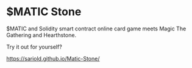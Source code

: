 # $MATIC Stone

$MATIC and Solidity smart contract online card game meets Magic The Gathering and Hearthstone.

Try it out for yourself?

https://sariold.github.io/Matic-Stone/
